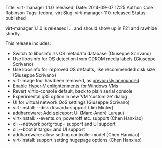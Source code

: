 Title: virt-manager 1.1.0 released!
Date: 2014-09-07 17:25
Author: Cole Robinson
Tags: fedora, virt
Slug: virt-manager-110-released
Status: published

virt-manager 1.1.0 is released! ... and should show up in F21 and rawhide shortly.

This release includes:

-   Switch to libosinfo as OS metadata database (Giuseppe Scrivano)
-   Use libosinfo for OS detection from CDROM media labels (Giuseppe Scrivano)
-   Use libosinfo for improved OS defaults, like recommended disk size (Giuseppe Scrivano)
-   virt-image tool has been removed, as [previously announced](https://blog.wikichoon.com/2014/04/deprecating-little-used-tool-virt-image1.html)
-   [Enable Hyper-V enlightenments for Windows VMs](https://blog.wikichoon.com/2014/07/enabling-hyper-v-enlightenments-with-kvm.html)
-   Revert virtio-console default, back to plain serial console
-   Experimental q35 option in new VM 'customize' dialog
-   UI for virtual network QoS settings (Giuseppe Scrivano)
-   virt-install: --disk discard= support (Jim Minter)
-   addhardware: Add spiceport UI (Marc-André Lureau)
-   virt-install: --events on\_poweroff etc. support (Chen Hanxiao)
-   cli --network portgroup= support and UI support
-   cli --boot initargs= and UI support
-   addhardware: allow setting controller model (Chen Hanxiao)
-   virt-install: support setting hugepage options (Chen Hanxiao)
